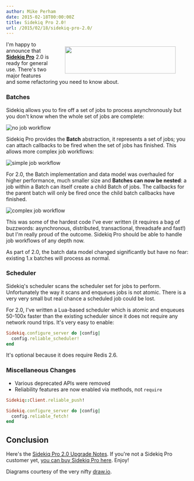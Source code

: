 ```yaml
---
author: Mike Perham
date: 2015-02-18T00:00:00Z
title: Sidekiq Pro 2.0!
url: /2015/02/18/sidekiq-pro-2.0/
---
```


<figure style="float:right">
  <img src="/wp-content/uploads/2015/02/sidekiq-pro.png" width="303" height="74"/>
</figure>

I'm happy to announce that **[Sidekiq Pro](http://sidekiq.org/pro)** 2.0 is ready for general use.  There's two major features
and some refactoring you need to know about.

### Batches

Sidekiq allows you to fire off a set of jobs to process asynchronously but you don't know when the whole set of jobs are complete:

![no job workflow](/wp-content/uploads/2015/02/sidekiq.png)

Sidekiq Pro provides the **Batch** abstraction, it represents a set of jobs; you can attach callbacks
to be fired when the set of jobs has finished.  This allows more complex job workflows:

![simple job workflow](/wp-content/uploads/2015/02/pro1.png)

For 2.0, the Batch implementation and data model was overhauled for higher performance, much smaller size
and **Batches can now be nested**: a job within a Batch can itself create a child Batch of jobs.  The callbacks for
the parent batch will only be fired once the child batch callbacks have finished.

![complex job workflow](/wp-content/uploads/2015/02/pro2.png)

This was some of the hardest code I've ever written (it requires a bag of buzzwords: asynchronous, distributed,
transactional, threadsafe and fast!) but I'm really proud of the outcome.  Sidekiq Pro should be
able to handle job workflows of any depth now.

As part of 2.0, the batch data model changed significantly but have no fear: existing 1.x batches will process as normal.

### Scheduler

Sidekiq's scheduler scans the scheduler set for jobs to perform.  Unfortunately the way it scans and enqueues jobs is not atomic.
There is a very very small but real chance a scheduled job could be lost.

For 2.0, I've written a Lua-based scheduler which is atomic and enqueues 50-100x faster than the existing scheduler since it does
not require any network round trips.  It's very easy to enable:

```ruby
Sidekiq.configure_server do |config|
  config.reliable_scheduler!
end
```

It's optional because it does require Redis 2.6.

### Miscellaneous Changes

* Various deprecated APIs were removed
* Reliability features are now enabled via methods, not `require`
```ruby
Sidekiq::Client.reliable_push!

Sidekiq.configure_server do |config|
  config.reliable_fetch!
end
```

## Conclusion

Here's the [Sidekiq Pro 2.0 Upgrade Notes](https://github.com/mperham/sidekiq/blob/master/Pro-2.0-Upgrade.md).
If you're not a Sidekiq Pro customer yet, [you can buy Sidekiq Pro here](http://sidekiq.org/).  Enjoy!

Diagrams courtesy of the very nifty [draw.io](http://draw.io).
